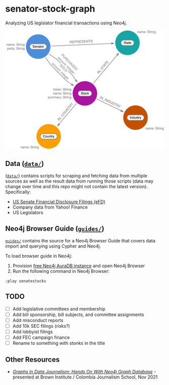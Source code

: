 # senator-stock-graph

Analyzing US legislator financial transactions using Neo4j.

![](img/datamodel.png)

## Data ([`data/`](data/))

([`data/`](data/)) contains scripts for scraping and fetching data from multiple sources as well as the result data from running those scripts (data may change over time and this repo might not contain the latest version). Specifically:

* [US Senate Financial Disclosure Filings (eFD)](https://efdsearch.senate.gov/search/home/)
* Company data from Yahoo! Finance
* US Legislators


## Neo4j Browser Guide ([`guides/`](guides/))

[`guides/`](guides/) contains the source for a Neo4j Browser Guide that covers data import and querying using Cypher and Neo4j.

To load browser guide in Neo4j:

1. Provision [free Neo4j AuraDB instance](https://dev.neo4j.com/neo4j-aura) and open Neo4j Browser
2. Run the following command in Neo4j Browser:

```
:play senatestocks
```


## TODO

- [ ] Add legislative committees and membership
- [ ] Add bill sponsorship, bill subjects, and committee assignments
- [ ] Add misconduct reports
- [ ] Add 10k SEC filings (risks?)
- [ ] Add lobbyist filings
- [ ] Add FEC campaign finance
- [ ] Rename to something with stonks in the title

## Other Resources

* [*Graphs In Data Journalism: Hands On With Neo4j Graph Database*](https://dev.neo4j.com/wrangler-neo4j) - presented at Brown Institute / Colombia Journalism School, Nov 2021
